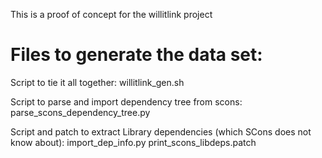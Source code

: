This is a proof of concept for the willitlink project

# Files to generate the data set:
Script to tie it all together:
willitlink\_gen.sh

Script to parse and import dependency tree from scons:
parse\_scons\_dependency\_tree.py

Script and patch to extract Library dependencies (which SCons does not know about):
import\_dep\_info.py
print\_scons\_libdeps.patch
